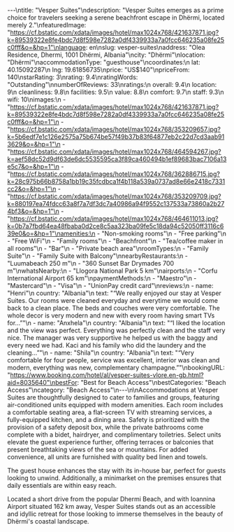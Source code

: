 ---\ntitle: "Vesper Suites"\ndescription: "Vesper Suites emerges as a prime choice for travelers seeking a serene beachfront escape in Dhërmi, located merely 2."\nfeaturedImage: "https://cf.bstatic.com/xdata/images/hotel/max1024x768/421637871.jpg?k=89539322e8fe4bdc7d8f598e7282a0df4339933a7a0fcc646235a08fe25c0fff&o=&hp=1"\nlanguage: en\nslug: vesper-suites\naddress: "Olea Residence, Dhermi, 1001 Dhërmi, Albania"\ncity: "Dhërmi"\nlocation: "Dhërmi"\naccommodationType: "guesthouse"\ncoordinates:\n  lat: 40.15092287\n  lng: 19.61856735\nprice: "US$140"\npriceFrom: 140\nstarRating: 3\nrating: 9.4\nratingWords: "Outstanding"\nnumberOfReviews: 33\nratings:\n  overall: 9.4\n  location: 9\n  cleanliness: 9.8\n  facilities: 9.5\n  value: 8.8\n  comfort: 9.7\n  staff: 9.3\n  wifi: 10\nimages:\n  - "https://cf.bstatic.com/xdata/images/hotel/max1024x768/421637871.jpg?k=89539322e8fe4bdc7d8f598e7282a0df4339933a7a0fcc646235a08fe25c0fff&o=&hp=1"\n  - "https://cf.bstatic.com/xdata/images/hotel/max1024x768/353209657.jpg?k=5b6edf7e1c126e2575a75b674be57f49b37b83f64877eb2c22d7cd3aab913629&o=&hp=1"\n  - "https://cf.bstatic.com/xdata/images/hotel/max1024x768/464594267.jpg?k=aef58dc52d9df63de6dc5535595ca3f89ca460494b1ef89683bac7106a13e5c7&o=&hp=1"\n  - "https://cf.bstatic.com/xdata/images/hotel/max1024x768/362886715.jpg?k=28c975b66b8758a1bb19c35fcdbca1f4b118a539a0737ad8e66e2418c7331cc2&o=&hp=1"\n  - "https://cf.bstatic.com/xdata/images/hotel/max1024x768/353209709.jpg?k=880197ea74fdcc63a8f7a7df3dc7a40986a94f9552c137533a73860a2b274bf3&o=&hp=1"\n  - "https://cf.bstatic.com/xdata/images/hotel/max1024x768/464611013.jpg?k=0b7a7fbd64ea48fbaba0d2ce8c5aa323ba09fe5c18da94c52050ff3116c639e0&o=&hp=1"\namenities:\n  - "Non-smoking rooms"\n  - "Free parking"\n  - "Free WiFi"\n  - "Family rooms"\n  - "Beachfront"\n  - "Tea/coffee maker in all rooms"\n  - "Bar"\n  - "Private beach area"\nroomTypes:\n  - "Family Suite"\n  - "Family Suite with Balcony"\nnearbyRestaurants:\n  - "Luumabeach 250 m"\n  - "360 Sunset Bar Drymades 700 m"\nwhatsNearby:\n  - "Llogora National Park 5 km"\nairports:\n  - "Corfu International Airport 65 km"\npaymentMethods:\n  - "Maestro"\n  - "Mastercard"\n  - "Visa"\n  - "UnionPay credit card"\nreviews:\n  - name: "Henri"\n    country: "Albania"\n    text: "“We really enjoyed our stay at Vesper Suites. Our rooms were cleaned everyday and everytime we would come back to a clean place. The beds and couches were very comfortable. The whole decor is very modern and new with every room having smart TVs for...”"\n  - name: "Anxhela"\n    country: "Albania"\n    text: "“I liked the location and the view was perfect. Everything was perfectly clean and the staff very nice. The manager was very supportive he helped us with the baggy and every need we had. Kaci and his family who did the laundery and the cleaning...”"\n  - name: "Shila"\n    country: "Albania"\n    text: "“Very comfortable for four people, service was excellent, interior was clean and modern, everything was new, complementary champagne.”"\nbookingURL: "https://www.booking.com/hotel/al/vesper-suites-vlore.en-gb.html?aid=8035640"\nbestFor: "Best for Beach Access"\nbestCategories: "Beach Access"\ncategory: "Beach Access"\n---\n\nAccommodations at Vesper Suites are thoughtfully designed to cater to families and groups, featuring air-conditioned units equipped with modern amenities. Each room includes a comfortable seating area, a flat-screen TV with streaming services, a fully-equipped kitchen, and a dining area. Safety is prioritized with the provision of a safety deposit box, while the private bathrooms come complete with a bidet, hairdryer, and complimentary toiletries. Select units elevate the guest experience further, offering terraces or balconies that present breathtaking views of the sea or mountains. For added convenience, all units are furnished with quality bed linen and towels.

The guest house enhances the stay with its in-house bar, perfect for guests looking to unwind. Additionally, a minimarket on the premises ensures that daily essentials are within easy reach.

Located a short drive from the popular Dhermi Beach, and with Ioannina Airport situated 162 km away, Vesper Suites stands out as an accessible and idyllic retreat for those looking to immerse themselves in the beauty of Dhërmi's coastal landscape.